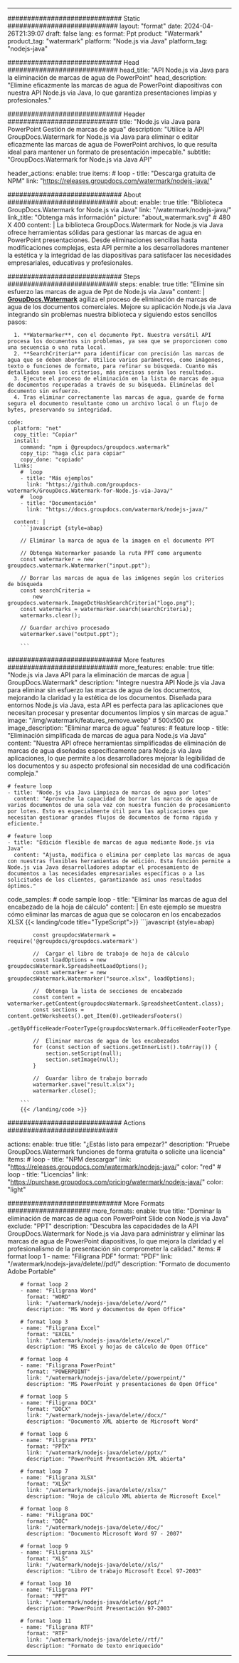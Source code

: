 
---
############################# Static ############################
layout: "format"
date:  2024-04-26T21:39:07
draft: false
lang: es
format: Ppt
product: "Watermark"
product_tag: "watermark"
platform: "Node.js via Java"
platform_tag: "nodejs-java"

############################# Head ############################
head_title: "API Node.js via Java para la eliminación de marcas de agua de PowerPoint"
head_description: "Elimine eficazmente las marcas de agua de PowerPoint diapositivas con nuestra API Node.js via Java, lo que garantiza presentaciones limpias y profesionales."

############################# Header ############################
title: "Node.js via Java para PowerPoint Gestión de marcas de agua" 
description: "Utilice la API GroupDocs.Watermark for Node.js via Java para eliminar o editar eficazmente las marcas de agua de PowerPoint archivos, lo que resulta ideal para mantener un formato de presentación impecable."
subtitle: "GroupDocs.Watermark for Node.js via Java API" 

header_actions:
  enable: true
  items:
    #  loop
    - title: "Descarga gratuita de NPM"
      link: "https://releases.groupdocs.com/watermark/nodejs-java/"
      
############################# About ############################
about:
    enable: true
    title: "Biblioteca GroupDocs.Watermark for Node.js via Java"
    link: "/watermark/nodejs-java/"
    link_title: "Obtenga más información"
    picture: "about_watermark.svg" # 480 X 400
    content: |
       La biblioteca GroupDocs.Watermark for Node.js via Java ofrece herramientas sólidas para gestionar las marcas de agua en PowerPoint presentaciones. Desde eliminaciones sencillas hasta modificaciones complejas, esta API permite a los desarrolladores mantener la estética y la integridad de las diapositivas para satisfacer las necesidades empresariales, educativas y profesionales.

############################# Steps ############################
steps:
    enable: true
    title: "Elimine sin esfuerzo las marcas de agua de Ppt de Node.js via Java"
    content: |
      **[GroupDocs.Watermark](https://products.groupdocs.com/watermark/nodejs-java/)** agiliza el proceso de eliminación de marcas de agua de los documentos comerciales. Mejore su aplicación Node.js via Java integrando sin problemas nuestra biblioteca y siguiendo estos sencillos pasos:
      
      1. **Watermarker**, con el documento Ppt. Nuestra versátil API procesa los documentos sin problemas, ya sea que se proporcionen como una secuencia o una ruta local.
      2. **SearchCriteria** para identificar con precisión las marcas de agua que se deben abordar. Utilice varios parámetros, como imágenes, texto o funciones de formato, para refinar su búsqueda. Cuanto más detallados sean los criterios, más precisos serán los resultados.
      3. Ejecute el proceso de eliminación en la lista de marcas de agua de documentos recuperadas a través de su búsqueda. Elimínelas del documento sin esfuerzo.
      4. Tras eliminar correctamente las marcas de agua, guarde de forma segura el documento resultante como un archivo local o un flujo de bytes, preservando su integridad.
   
    code:
      platform: "net"
      copy_title: "Copiar"
      install:
        command: "npm i @groupdocs/groupdocs.watermark"
        copy_tip: "haga clic para copiar"
        copy_done: "copiado"
      links:
        #  loop
        - title: "Más ejemplos"
          link: "https://github.com/groupdocs-watermark/GroupDocs.Watermark-for-Node.js-via-Java/"
        #  loop
        - title: "Documentación"
          link: "https://docs.groupdocs.com/watermark/nodejs-java/"
          
      content: |
        ```javascript {style=abap}

        // Eliminar la marca de agua de la imagen en el documento PPT

        // Obtenga Watermarker pasando la ruta PPT como argumento
        const watermarker = new groupdocs.watermark.Watermarker("input.ppt");
        
        // Borrar las marcas de agua de las imágenes según los criterios de búsqueda
        const searchCriteria = 
            new groupdocs.watermark.ImageDctHashSearchCriteria("logo.png");
        const watermarks = watermarker.search(searchCriteria);
        watermarks.clear();

        // Guardar archivo procesado
        watermarker.save("output.ppt");
        
        ```            

############################# More features ############################
more_features:
  enable: true
  title: "Node.js via Java API para la eliminación de marcas de agua | GroupDocs.Watermark"
  description: "Integre nuestra API Node.js via Java para eliminar sin esfuerzo las marcas de agua de los documentos, mejorando la claridad y la estética de los documentos. Diseñada para entornos Node.js via Java, esta API es perfecta para las aplicaciones que necesitan procesar y presentar documentos limpios y sin marcas de agua."
  image: "/img/watermark/features_remove.webp" # 500x500 px
  image_description: "Eliminar marca de agua"
  features:
    # feature loop
    - title: "Eliminación simplificada de marcas de agua para Node.js via Java"
      content: "Nuestra API ofrece herramientas simplificadas de eliminación de marcas de agua diseñadas específicamente para Node.js via Java aplicaciones, lo que permite a los desarrolladores mejorar la legibilidad de los documentos y su aspecto profesional sin necesidad de una codificación compleja."

    # feature loop
    - title: "Node.js via Java Limpieza de marcas de agua por lotes"
      content: "Aproveche la capacidad de borrar las marcas de agua de varios documentos de una sola vez con nuestra función de procesamiento por lotes. Esto es especialmente útil para las aplicaciones que necesitan gestionar grandes flujos de documentos de forma rápida y eficiente."

    # feature loop
    - title: "Edición flexible de marcas de agua mediante Node.js via Java"
      content: "Ajusta, modifica o elimina por completo las marcas de agua con nuestras flexibles herramientas de edición. Esta función permite a Node.js via Java desarrolladores adaptar el procesamiento de documentos a las necesidades empresariales específicas o a las solicitudes de los clientes, garantizando así unos resultados óptimos."
      
  code_samples:
    # code sample loop
    - title: "Eliminar las marcas de agua del encabezado de la hoja de cálculo"
      content: |
        En este ejemplo se muestra cómo eliminar las marcas de agua que se colocaron en los encabezados XLSX
        {{< landing/code title="TypeScript">}}
        ```javascript {style=abap}
        
            const groupdocsWatermark = require('@groupdocs/groupdocs.watermark')

            //  Cargar el libro de trabajo de hoja de cálculo
            const loadOptions = new groupdocsWatermark.SpreadsheetLoadOptions();
            const watermarker = new groupdocsWatermark.Watermarker("source.xlsx", loadOptions);

            //  Obtenga la lista de secciones de encabezado
            const content = watermarker.getContent(groupdocsWatermark.SpreadsheetContent.class);
            const sections = content.getWorksheets().get_Item(0).getHeadersFooters()
                .getByOfficeHeaderFooterType(groupdocsWatermark.OfficeHeaderFooterType.HeaderPrimary).getSections();
  
            //  Eliminar marcas de agua de los encabezados
            for (const section of sections.getInnerList().toArray()) {
                section.setScript(null);
                section.setImage(null);
            }

            //  Guardar libro de trabajo borrado
            watermarker.save("result.xlsx");
            watermarker.close();

        ```
        {{< /landing/code >}}


############################# Actions ############################

actions:
  enable: true
  title: "¿Estás listo para empezar?"
  description: "Pruebe GroupDocs.Watermark funciones de forma gratuita o solicite una licencia"
  items:
    #  loop
    - title: "NPM descargar"
      link: "https://releases.groupdocs.com/watermark/nodejs-java/"
      color: "red"
        #  loop
    - title: "Licencias"
      link: "https://purchase.groupdocs.com/pricing/watermark/nodejs-java/"
      color: "light"


############################# More Formats #####################
more_formats:
    enable: true
    title: "Dominar la eliminación de marcas de agua con PowerPoint Slide con Node.js via Java"
    exclude: "PPT"
    description: "Descubra las capacidades de la API GroupDocs.Watermark for Node.js via Java para administrar y eliminar las marcas de agua de PowerPoint diapositivas, lo que mejora la claridad y el profesionalismo de la presentación sin comprometer la calidad."
    items: 
        # format loop 1
        - name: "Filigrana PDF"
          format: "PDF"
          link: "/watermark/nodejs-java/delete//pdf/"
          description: "Formato de documento Adobe Portable"

        # format loop 2
        - name: "Filigrana Word"
          format: "WORD"
          link: "/watermark/nodejs-java/delete//word/"
          description: "MS Word y documentos de Open Office"
          
        # format loop 3
        - name: "Filigrana Excel"
          format: "EXCEL"
          link: "/watermark/nodejs-java/delete//excel/"
          description: "MS Excel y hojas de cálculo de Open Office"

        # format loop 4
        - name: "Filigrana PowerPoint"
          format: "POWERPOINT"
          link: "/watermark/nodejs-java/delete//powerpoint/"
          description: "MS PowerPoint y presentaciones de Open Office"

        # format loop 5
        - name: "Filigrana DOCX"
          format: "DOCX"
          link: "/watermark/nodejs-java/delete//docx/"
          description: "Documento XML abierto de Microsoft Word"
          
        # format loop 6
        - name: "Filigrana PPTX"
          format: "PPTX"
          link: "/watermark/nodejs-java/delete//pptx/"
          description: "PowerPoint Presentación XML abierta"
          
        # format loop 7
        - name: "Filigrana XLSX"
          format: "XLSX"
          link: "/watermark/nodejs-java/delete//xlsx/"
          description: "Hoja de cálculo XML abierta de Microsoft Excel"

        # format loop 8
        - name: "Filigrana DOC"
          format: "DOC"
          link: "/watermark/nodejs-java/delete//doc/"
          description: "Documento Microsoft Word 97 - 2007"

        # format loop 9
        - name: "Filigrana XLS"
          format: "XLS"
          link: "/watermark/nodejs-java/delete//xls/"
          description: "Libro de trabajo Microsoft Excel 97-2003"

        # format loop 10
        - name: "Filigrana PPT"
          format: "PPT"
          link: "/watermark/nodejs-java/delete//ppt/"
          description: "PowerPoint Presentación 97-2003"

        # format loop 11
        - name: "Filigrana RTF"
          format: "RTF"
          link: "/watermark/nodejs-java/delete//rtf/"
          description: "Formato de texto enriquecido"

---